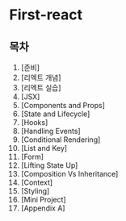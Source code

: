 # First-react
## 목차
1. [준비]
2. [리엑트 개념]
3. [리엑트 실습]
4. [JSX]
5. [Components and Props]
6. [State and Lifecycle]
7. [Hooks]
8. [Handling Events]
9. [Conditional Rendering]
10. [List and Key]
11. [Form]
12. [Lifting State Up]
13. [Composition Vs Inheritance]
14. [Context]
15. [Styling]
16. [Mini Project]
17. [Appendix A]


